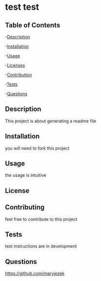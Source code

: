 # test test

  ## Table of Contents
  -[Description](#description)

  -[Installation](#installation)

  -[Usage](#usage)

  -[Licenses](#licenses)

  -[Contribution](#Contributing)

  -[Tests](#Tests)

  -[Questions](#Questions)

  ## Description 
  This project is about generating a readme file
  ## Installation 
  you will need to fork this project 
  ## Usage
  the usage is intuitive
  ## License
  ## Contributing
  feel free to contribute to this project
  ## Tests 
  test instructions are in development
  ## Questions
  https://github.com/maryjezek



